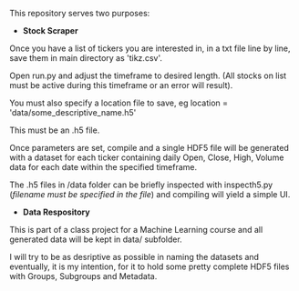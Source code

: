 This repository serves two purposes:

* **Stock Scraper**

Once you have a list of tickers you are interested in, in a txt file line by
line, save them in main
directory as 'tikz.csv'.

Open run.py and adjust the timeframe to desired length. (All stocks on list
must be active during this timeframe or an error will result).

You must also specify a location file to save, eg location =
'data/some_descriptive_name.h5'

This must be an .h5 file.

Once parameters are set, compile and a single HDF5 file will be generated with
a dataset for each ticker containing daily Open, Close, High, Volume data for
each date within the specified timeframe.

The .h5 files in /data folder can be briefly inspected with inspecth5.py
(*filename must be specified in the file*) and compiling will yield a simple
UI.

* **Data Respository**

This is part of a class project for a Machine Learning course and all generated
data will be kept in data/ subfolder.

I will try to be as desriptive as possible in naming the datasets and
eventually, it is my intention, for it to hold some pretty complete HDF5 files
with Groups, Subgroups and Metadata.
